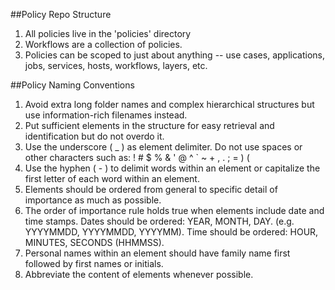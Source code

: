 ##Policy Repo Structure

1. All policies live in the 'policies' directory
2. Workflows are a collection of policies.
3. Policies can be scoped to just about anything -- use cases, applications, jobs, services, hosts, workflows, layers, etc.

##Policy Naming Conventions

1. Avoid extra long folder names and complex hierarchical structures but use information-rich filenames instead.
2. Put sufficient elements in the structure for easy retrieval and identification but do not overdo it.
3. Use the underscore ( _ ) as element delimiter. Do not use spaces or other characters such as: ! # $ % & ' @ ^ ` ~ + , . ; = ) (
4. Use the hyphen ( - ) to delimit words within an element or capitalize the first letter of each word within an element.
5. Elements should be ordered from general to specific detail of importance as much as possible.
6. The order of importance rule holds true when elements include date and time stamps. Dates should be ordered: YEAR, MONTH, DAY. (e.g. YYYYMMDD, YYYYMMDD, YYYYMM). Time should be ordered: HOUR, MINUTES, SECONDS (HHMMSS).
7. Personal names within an element should have family name first followed by first names or initials.
8. Abbreviate the content of elements whenever possible.